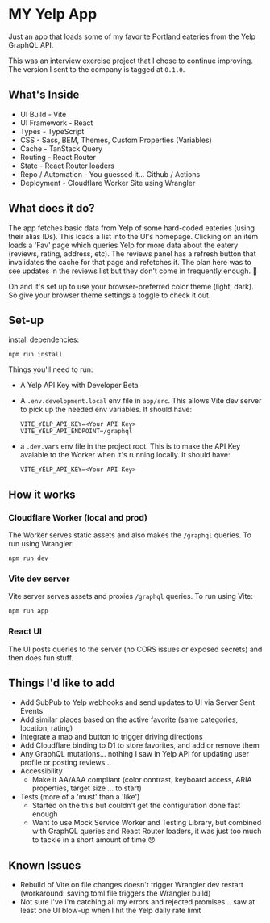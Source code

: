 # MY Yelp App

Just an app that loads some of my favorite Portland eateries from the Yelp GraphQL API.

This was an interview exercise project that I chose to continue improving. The version I sent to the company is tagged at `0.1.0`.

## What's Inside

- UI Build - Vite
- UI Framework - React
- Types - TypeScript
- CSS - Sass, BEM, Themes, Custom Properties (Variables)
- Cache - TanStack Query
- Routing - React Router
- State - React Router loaders
- Repo / Automation - You guessed it... Github / Actions
- Deployment - Cloudflare Worker Site using Wrangler

## What does it do?

The app fetches basic data from Yelp of some hard-coded eateries (using their alias IDs). This loads a list into the UI's homepage. Clicking on an item loads a 'Fav' page which queries Yelp for more data about the eatery (reviews, rating, address, etc). The reviews panel has a refresh button that invalidates the cache for that page and refetches it. The plan here was to see updates in the reviews list but they don't come in frequently enough. 🫤

Oh and it's set up to use your browser-preferred color theme (light, dark). So give your browser theme settings a toggle to check it out.

## Set-up

install dependencies:

```
npm run install
```

Things you'll need to run:

- A Yelp API Key with Developer Beta
- A `.env.development.local` env file in `app/src`. This allows Vite dev server to pick up the needed env variables. It should have:

  ```
  VITE_YELP_API_KEY=<Your API Key>
  VITE_YELP_API_ENDPOINT=/graphql
  ```

- a `.dev.vars` env file in the project root. This is to make the API Key avaiable to the Worker when it's running locally. It should have:
  ```
  VITE_YELP_API_KEY=<Your API Key>
  ```

## How it works

### Cloudflare Worker (local and prod)

The Worker serves static assets and also makes the `/graphql` queries. To run using Wrangler:

```
npm run dev
```

### Vite dev server

Vite server serves assets and proxies `/graphql` queries. To run using Vite:

```
npm run app
```

### React UI

The UI posts queries to the server (no CORS issues or exposed secrets) and then does fun stuff.

## Things I'd like to add

- Add SubPub to Yelp webhooks and send updates to UI via Server Sent Events
- Add similar places based on the active favorite (same categories, location, rating)
- Integrate a map and button to trigger driving directions
- Add Cloudflare binding to D1 to store favorites, and add or remove them
- Any GraphQL mutations... nothing I saw in Yelp API for updating user profile or posting reviews...
- Accessibility
  - Make it AA/AAA compliant (color contrast, keyboard access, ARIA properties, target size ... to start)
- Tests (more of a 'must' than a 'like')
  - Started on the this but couldn't get the configuration done fast enough
  - Want to use Mock Service Worker and Testing Library, but combined with GraphQL queries and React Router loaders, it was just too much to tackle in a short amount of time 😞

## Known Issues

- Rebuild of Vite on file changes doesn't trigger Wrangler dev restart (workaround: saving toml file triggers the Wrangler build)
- Not sure I've I'm catching all my errors and rejected promises... saw at least one UI blow-up when I hit the Yelp daily rate limit

